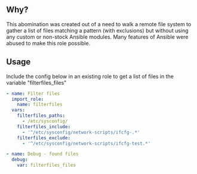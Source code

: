 ## Why?
This abomination was created out of a need to walk a remote file system to gather a list of files matching a pattern (with exclusions) but without using any custom or non-stock Ansible modules.  Many features of Ansible were abused to make this role possible.

## Usage
Include the config below in an existing role to get a list of files in the variable "filterfiles\_files"

```yaml
- name: Filter files
  import_role:
    name: filterfiles
  vars:
    filterfiles_paths:
      - /etc/sysconfig/
    filterfiles_include:
      - '^/etc/sysconfig/network-scripts/ifcfg-.*'
    filterfiles_exclude:
      - '^/etc/sysconfig/network-scripts/ifcfg-test.*'

- name: Debug - found files
  debug:
    var: filterfiles_files
```


